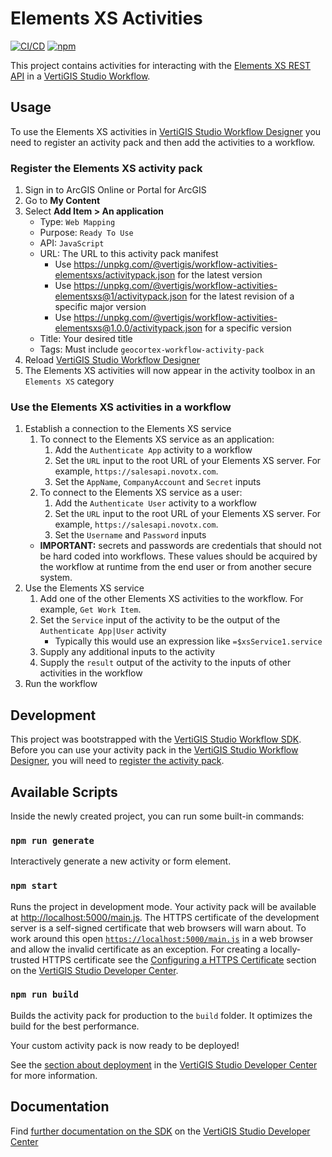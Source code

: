 # Elements XS Activities

[![CI/CD](https://github.com/vertigis/workflow-activities-elementsxs/workflows/CI/CD/badge.svg)](https://github.com/vertigis/workflow-activities-elementsxs/actions)
[![npm](https://img.shields.io/npm/v/@vertigis/workflow-activities-elementsxs)](https://www.npmjs.com/package/@vertigis/workflow-activities-elementsxs)

This project contains activities for interacting with the [Elements XS REST API](https://salesapi.novotx.com/) in a [VertiGIS Studio Workflow](https://www.vertigisstudio.com/products/vertigis-studio-workflow/).

## Usage

To use the Elements XS activities in [VertiGIS Studio Workflow Designer](https://apps.vertigisstudio.com/workflow/designer/) you need to register an activity pack and then add the activities to a workflow.

### Register the Elements XS activity pack

1. Sign in to ArcGIS Online or Portal for ArcGIS
1. Go to **My Content**
1. Select **Add Item > An application**
    - Type: `Web Mapping`
    - Purpose: `Ready To Use`
    - API: `JavaScript`
    - URL: The URL to this activity pack manifest
        - Use https://unpkg.com/@vertigis/workflow-activities-elementsxs/activitypack.json for the latest version
        - Use https://unpkg.com/@vertigis/workflow-activities-elementsxs@1/activitypack.json for the latest revision of a specific major version
        - Use https://unpkg.com/@vertigis/workflow-activities-elementsxs@1.0.0/activitypack.json for a specific version
    - Title: Your desired title
    - Tags: Must include `geocortex-workflow-activity-pack`
1. Reload [VertiGIS Studio Workflow Designer](https://apps.vertigisstudio.com/workflow/designer/)
1. The Elements XS activities will now appear in the activity toolbox in an `Elements XS` category

### Use the Elements XS activities in a workflow

1. Establish a connection to the Elements XS service
    1. To connect to the Elements XS service as an application:
        1. Add the `Authenticate App` activity to a workflow
        1. Set the `URL` input to the root URL of your Elements XS server. For example, `https://salesapi.novotx.com`.
        1. Set the `AppName`, `CompanyAccount` and `Secret` inputs
    1. To connect to the Elements XS service as a user:
        1. Add the `Authenticate User` activity to a workflow
        1. Set the `URL` input to the root URL of your Elements XS server. For example, `https://salesapi.novotx.com`.
        1. Set the `Username` and `Password` inputs
    - **IMPORTANT:** secrets and passwords are credentials that should not be hard coded into workflows. These values should be acquired by the workflow at runtime from the end user or from another secure system.
1. Use the Elements XS service
    1. Add one of the other Elements XS activities to the workflow. For example, `Get Work Item`.
    1. Set the `Service` input of the activity to be the output of the `Authenticate App|User` activity
        - Typically this would use an expression like `=$xsService1.service`
    1. Supply any additional inputs to the activity
    1. Supply the `result` output of the activity to the inputs of other activities in the workflow
1. Run the workflow

## Development

This project was bootstrapped with the [VertiGIS Studio Workflow SDK](https://github.com/vertigis/vertigis-workflow-sdk). Before you can use your activity pack in the [VertiGIS Studio Workflow Designer](https://apps.vertigisstudio.com/workflow/designer/), you will need to [register the activity pack](https://developers.vertigisstudio.com/docs/workflow/sdk-web-overview#register-the-activity-pack).

## Available Scripts

Inside the newly created project, you can run some built-in commands:

### `npm run generate`

Interactively generate a new activity or form element.

### `npm start`

Runs the project in development mode. Your activity pack will be available at [http://localhost:5000/main.js](http://localhost:5000/main.js). The HTTPS certificate of the development server is a self-signed certificate that web browsers will warn about. To work around this open [`https://localhost:5000/main.js`](https://localhost:5000/main.js) in a web browser and allow the invalid certificate as an exception. For creating a locally-trusted HTTPS certificate see the [Configuring a HTTPS Certificate](https://developers.vertigisstudio.com/docs/workflow/sdk-web-overview/#configuring-a-https-certificate) section on the [VertiGIS Studio Developer Center](https://developers.vertigisstudio.com/docs/workflow/overview/).

### `npm run build`

Builds the activity pack for production to the `build` folder. It optimizes the build for the best performance.

Your custom activity pack is now ready to be deployed!

See the [section about deployment](https://developers.vertigisstudio.com/docs/workflow/sdk-web-overview/#deployment) in the [VertiGIS Studio Developer Center](https://developers.vertigisstudio.com/docs/workflow/overview/) for more information.

## Documentation

Find [further documentation on the SDK](https://developers.vertigisstudio.com/docs/workflow/sdk-web-overview/) on the [VertiGIS Studio Developer Center](https://developers.vertigisstudio.com/docs/workflow/overview/)
